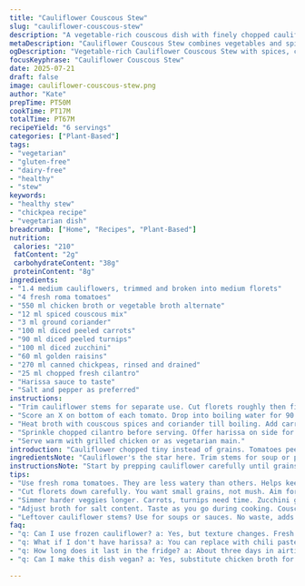 ```yaml
---
title: "Cauliflower Couscous Stew"
slug: "cauliflower-couscous-stew"
description: "A vegetable-rich couscous dish with finely chopped cauliflower replacing grains. Simmered with carrots, turnips, fresh tomatoes, and spices like ground coriander and couscous blend. Added raisins and chickpeas for texture and protein. Harissa sauce for heat, parsley for freshness. No nuts, dairy, gluten, or eggs."
metaDescription: "Cauliflower Couscous Stew combines vegetables and spices for a hearty dish. Perfect for Mediterranean flavor lovers. Dairy-free, gluten-free."
ogDescription: "Vegetable-rich Cauliflower Couscous Stew with spices, chickpeas, and raisins. A delicious stew perfect for a healthy meal, gluten-free, and dairy-free."
focusKeyphrase: "Cauliflower Couscous Stew"
date: 2025-07-21
draft: false
image: cauliflower-couscous-stew.png
author: "Kate"
prepTime: PT50M
cookTime: PT17M
totalTime: PT67M
recipeYield: "6 servings"
categories: ["Plant-Based"]
tags:
- "vegetarian"
- "gluten-free"
- "dairy-free"
- "healthy"
- "stew"
keywords:
- "healthy stew"
- "chickpea recipe"
- "vegetarian dish"
breadcrumb: ["Home", "Recipes", "Plant-Based"]
nutrition: 
 calories: "210"
 fatContent: "2g"
 carbohydrateContent: "38g"
 proteinContent: "8g"
ingredients:
- "1.4 medium cauliflowers, trimmed and broken into medium florets"
- "4 fresh roma tomatoes"
- "550 ml chicken broth or vegetable broth alternate"
- "12 ml spiced couscous mix"
- "3 ml ground coriander"
- "100 ml diced peeled carrots"
- "90 ml diced peeled turnips"
- "100 ml diced zucchini"
- "60 ml golden raisins"
- "270 ml canned chickpeas, rinsed and drained"
- "25 ml chopped fresh cilantro"
- "Harissa sauce to taste"
- "Salt and pepper as preferred"
instructions:
- "Trim cauliflower stems for separate use. Cut florets roughly then finely chop top of the florets with a knife until small couscous-sized grains form. Set aside chopped cauliflower in bowl."
- "Score an X on bottom of each tomato. Drop into boiling water for 90 seconds, remove and chill under cold water. Peel skins, dice tomatoes, mix with chopped cauliflower."
- "Heat broth with couscous spices and coriander till boiling. Add carrots and turnips. Simmer till tender about 8 minutes. Then stir in zucchini, diced tomatoes, cauliflower grains, raisins, and chickpeas. Return to boil then reduce heat. Cook for 7 minutes stirring occasionally. Season with salt, pepper."
- "Sprinkle chopped cilantro before serving. Offer harissa on side for added spice."
- "Serve warm with grilled chicken or as vegetarian main."
introduction: "Cauliflower chopped tiny instead of grains. Tomatoes peeled, diced, tossed in. Spices hit broth boiling. Veggies drop in, cook soft. Chickpeas add bite, raisins sweet surprise. Harissa for those who want heat. Parsley green bits scattered on top. Goes with grilled meats or salads. No wheat, no dairy, no fuss. Easy adjustments. You can keep stems for puree or cream sauce later. Messy prep but worth every bit. Veggies simmer slowly, smell fills kitchen. Bright colors, simple technique. Serve warm bowls of this veggie mix. Season to your whim. Simple Middle Eastern vibe, not traditional couscous but close enough."
ingredientsNote: "Cauliflower's the star here. Trim stems for soup or puree to reduce waste. Roma tomatoes firm and less watery work better for dicing. You can swap chicken broth with veggie broth to keep it vegan. Couscous spice blends vary in salt and heat, adjust accordingly. Raisins plump, sweet contrast but can swap for chopped apricots if preferred. Chickpeas canned saves time but rinse well to reduce sodium. Parsley fresh chopped at end gives brightness. Harissa adds smoky heat but optional. Zucchini adds mild moistness, can be swapped with eggplant cubes for texture shift."
instructionsNote: "Start by prepping cauliflower carefully until grains appear, using knife for texture not processor. Blanch tomatoes for easier peeling, cooling quickly in cold water. Simmer veggies separately beginning with harder ones like carrots and turnips to ensure tenderness matches others. Add delicate zucchini last to avoid mushiness. Stir gently to mix but keep veggies intact. Raisins should swell in broth for about 5-7 minutes to soften enough without breaking. Taste test broth near end for seasoning and add salt/pepper gradually. Serve with chopped herbs last to keep freshness lively. Harissa served on side lets eaters control spice level. Leftover stems saved for cream soup reduce food waste and adds flavor consistency across dishes."
tips:
- "Use fresh roma tomatoes. They are less watery than others. Helps keep texture. Blanch first for easy peeling. Flavor enhances when dicing. Try not to skip this step."
- "Cut florets down carefully. You want small grains, not mush. Aim for couscous size. A good knife is key. Take your time on this part. It makes all the difference."
- "Simmer harder veggies longer. Carrots, turnips need time. Zucchini goes in last. It cooks faster, avoid mush. Keep veggies intact. Stir gently."
- "Adjust broth for salt content. Taste as you go during cooking. Couscous spice blends vary widely. You might need less or more. Be attentive while seasoning."
- "Leftover cauliflower stems? Use for soups or sauces. No waste, adds flavor. Great way to stretch meals. Saves dollars in cooking too. Be resourceful with every part."
faq:
- "q: Can I use frozen cauliflower? a: Yes, but texture changes. Fresh is crisper. Frozen may become mushy. Keep that in mind when making. Not all brands are equal too."
- "q: What if I don't have harissa? a: You can replace with chili paste. Adds heat too. Or use paprika for milder spice. Experiment based on your preference. Don't skip completely."
- "q: How long does it last in the fridge? a: About three days in airtight container. Reheat gently. Microwaving changes texture. Best enjoyed fresh if possible."
- "q: Can I make this dish vegan? a: Yes, substitute chicken broth for vegetable broth. Simple swap makes it vegan-friendly. Still flavorful with right adjustments. Stay mindful of spices too."

---
```

